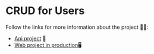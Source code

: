 # CRUD for Users

Follow the links for more information about the project 👨‍💻:
<ul>
  <li><a href="https://github.com/jhonpedro/crud-users/tree/master/backend">Api project</a> 🔌</li>
  <li> <a href="https://github.com/jhonpedro/crud-users/tree/master/frontend">Web project in production</a>🖥
  </li>
</ul>
